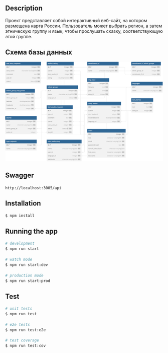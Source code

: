 ## Description

Проект представляет собой интерактивный веб-сайт, на котором размещена карта России. Пользователь может выбрать регион, а затем этническую группу и язык, чтобы прослушать сказку, соответствующую этой группе.

## Схема базы данных
![interactive_map_db.svg](./diagrams/interactive_Map_schema.svg)


## Swagger

`http://localhost:3005/api`

## Installation

```bash
$ npm install
```

## Running the app

```bash
# development
$ npm run start

# watch mode
$ npm run start:dev

# production mode
$ npm run start:prod
```

## Test

```bash
# unit tests
$ npm run test

# e2e tests
$ npm run test:e2e

# test coverage
$ npm run test:cov
```
